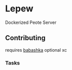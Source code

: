 # Lepew

Dockerized Peote Server

## Contributing

requires [babashka](babashka.orh)
optional xc

### Tasks